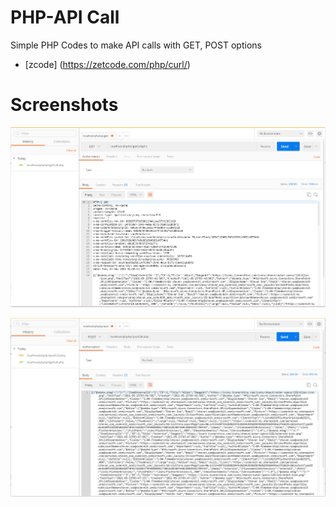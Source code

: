 # PHP-API Call

Simple PHP Codes to make API calls with GET, POST options

- [zcode] (https://zetcode.com/php/curl/)

# Screenshots

![GET Call](screenshots/getCall.PNG)

![POST Call](screenshots/postCall.PNG)

